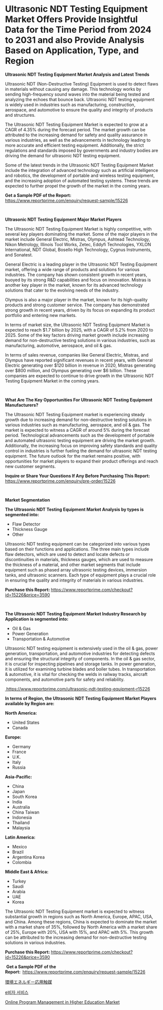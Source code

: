 <p><h1>Ultrasonic NDT Testing Equipment Market Offers Provide Insightful Data for the Time Period from 2024 to 2031 and also Provide Analysis Based on Application, Type, and Region</h1></p><p><strong>Ultrasonic NDT Testing Equipment Market Analysis and Latest Trends</strong></p>
<p><p>Ultrasonic NDT (Non-Destructive Testing) Equipment is used to detect flaws in materials without causing any damage. This technology works by sending high-frequency sound waves into the material being tested and analyzing the echoes that bounce back. Ultrasonic NDT testing equipment is widely used in industries such as manufacturing, construction, aerospace, and automotive to ensure the quality and integrity of products and structures.</p><p>The Ultrasonic NDT Testing Equipment Market is expected to grow at a CAGR of 4.35% during the forecast period. The market growth can be attributed to the increasing demand for safety and quality assurance in various industries, as well as the advancements in technology leading to more accurate and efficient testing equipment. Additionally, the strict regulations and standards imposed by governments and industry bodies are driving the demand for ultrasonic NDT testing equipment.</p><p>Some of the latest trends in the Ultrasonic NDT Testing Equipment Market include the integration of advanced technology such as artificial intelligence and robotics, the development of portable and wireless testing equipment, and the increasing adoption of automated testing systems. These trends are expected to further propel the growth of the market in the coming years.</p></p>
<p><strong>Get a Sample PDF of the Report:&nbsp;</strong> <a href="https://www.reportprime.com/enquiry/request-sample/15226">https://www.reportprime.com/enquiry/request-sample/15226</a></p>
<p>&nbsp;</p>
<p><strong>Ultrasonic NDT Testing Equipment Major Market Players</strong></p>
<p><p>The Ultrasonic NDT Testing Equipment Market is highly competitive, with several key players dominating the market. Some of the major players in the market include General Electric, Mistras, Olympus, Ashtead Technology, Nikon Metrology, Illinois Tool Works, Zetec, Eddyfi Technologies, YXLON International, NDT Global, Bosello High Technology, Cygnus Instruments, and Sonatest.</p><p>General Electric is a leading player in the Ultrasonic NDT Testing Equipment market, offering a wide range of products and solutions for various industries. The company has shown consistent growth in recent years, buoyed by its strong R&D capabilities and focus on innovation. Mistras is another key player in the market, known for its advanced technology solutions that cater to the evolving needs of the industry.</p><p>Olympus is also a major player in the market, known for its high-quality products and strong customer service. The company has demonstrated strong growth in recent years, driven by its focus on expanding its product portfolio and entering new markets.</p><p>In terms of market size, the Ultrasonic NDT Testing Equipment Market is expected to reach $1.7 billion by 2025, with a CAGR of 5.2% from 2020 to 2025. Some of the key factors driving market growth include increasing demand for non-destructive testing solutions in various industries, such as manufacturing, automotive, aerospace, and oil & gas.</p><p>In terms of sales revenue, companies like General Electric, Mistras, and Olympus have reported significant revenues in recent years, with General Electric generating over $120 billion in revenue in 2020, Mistras generating over $800 million, and Olympus generating over $6 billion. These companies are expected to continue to drive growth in the Ultrasonic NDT Testing Equipment Market in the coming years.</p></p>
<p>&nbsp;</p>
<p><strong>What Are The Key Opportunities For Ultrasonic NDT Testing Equipment Manufacturers?</strong></p>
<p><p>The Ultrasonic NDT Testing Equipment market is experiencing steady growth due to increasing demand for non-destructive testing solutions in various industries such as manufacturing, aerospace, and oil & gas. The market is expected to witness a CAGR of around 5% during the forecast period. Technological advancements such as the development of portable and automated ultrasonic testing equipment are driving the market growth. Additionally, the increasing focus on improving safety standards and quality control in industries is further fueling the demand for ultrasonic NDT testing equipment. The future outlook for the market remains positive, with opportunities for market players to expand their product offerings and reach new customer segments.</p></p>
<p><strong>Inquire or Share Your Questions If Any Before Purchasing This Report:</strong> <a href="https://www.reportprime.com/enquiry/pre-order/15226">https://www.reportprime.com/enquiry/pre-order/15226</a></p>
<p>&nbsp;</p>
<p><strong>Market Segmentation</strong></p>
<p><strong>The Ultrasonic NDT Testing Equipment Market Analysis by types is segmented into:</strong></p>
<p><ul><li>Flaw Detector</li><li>Thickness Gauge</li><li>Other</li></ul></p>
<p><p>Ultrasonic NDT testing equipment can be categorized into various types based on their functions and applications. The three main types include flaw detectors, which are used to detect and locate defects or discontinuities in materials, thickness gauges, which are used to measure the thickness of a material, and other market segments that include equipment such as phased array ultrasonic testing devices, immersion tanks, and ultrasonic scanners. Each type of equipment plays a crucial role in ensuring the quality and integrity of materials in various industries.</p></p>
<p><strong>Purchase this Report:&nbsp;</strong><a href="https://www.reportprime.com/checkout?id=15226&price=3590">https://www.reportprime.com/checkout?id=15226&price=3590</a></p>
<p>&nbsp;</p>
<p><strong>The Ultrasonic NDT Testing Equipment Market Industry Research by Application is segmented into:</strong></p>
<p><ul><li>Oil & Gas</li><li>Power Generation</li><li>Transportation & Automotive</li></ul></p>
<p><p>Ultrasonic NDT testing equipment is extensively used in the oil & gas, power generation, transportation, and automotive industries for detecting defects and ensuring the structural integrity of components. In the oil & gas sector, it is crucial for inspecting pipelines and storage tanks. In power generation, it is utilized for examining turbine blades and boiler tubes. In transportation & automotive, it is vital for checking the welds in railway tracks, aircraft components, and automotive parts for safety and reliability.</p></p>
<p><a href="https://www.reportprime.com/ultrasonic-ndt-testing-equipment-r15226">&nbsp;https://www.reportprime.com/ultrasonic-ndt-testing-equipment-r15226</a></p>
<p><strong>In terms of Region, the Ultrasonic NDT Testing Equipment Market Players available by Region are:</strong></p>
<p>
    <p> <strong> North America: </strong>
        <ul>
            <li>United States</li>
            <li>Canada</li>
        </ul>
        </p> 
    <p> <strong> Europe: </strong>
        <ul>
            <li>Germany</li>
            <li>France</li>
            <li>U.K.</li>
            <li>Italy</li>
            <li>Russia</li>
        </ul>
        </p> 
    <p> <strong> Asia-Pacific: </strong>
        <ul>
            <li>China</li>
            <li>Japan</li>
            <li>South Korea</li>
            <li>India</li>
            <li>Australia</li>
            <li>China Taiwan</li>
            <li>Indonesia</li>
            <li>Thailand</li>
            <li>Malaysia</li>
        </ul>
        </p> 
    <p> <strong> Latin America: </strong>
        <ul>
            <li>Mexico</li>
            <li>Brazil</li>
            <li>Argentina Korea</li>
            <li>Colombia</li>
        </ul>
        </p> 
    <p> <strong> Middle East & Africa: </strong>
        <ul>
            <li>Turkey</li>
            <li>Saudi</li>
            <li>Arabia</li>
            <li>UAE</li>
            <li>Korea</li>
        </ul>
    </p>
    </p>
<p><p>The Ultrasonic NDT Testing Equipment market is expected to witness substantial growth in regions such as North America, Europe, APAC, USA, and China. Among these regions, China is expected to dominate the market with a market share of 35%, followed by North America with a market share of 25%, Europe with 20%, USA with 15%, and APAC with 5%. This growth can be attributed to the increasing demand for non-destructive testing solutions in various industries.</p></p>
<p><strong>Purchase this Report: </strong><a href="https://www.reportprime.com/checkout?id=15226&price=3590">https://www.reportprime.com/checkout?id=15226&price=3590</a></p>
<p>&nbsp;<strong>Get a Sample PDF of the Report:&nbsp;&nbsp;</strong><a href="https://www.reportprime.com/enquiry/request-sample/15226">https://www.reportprime.com/enquiry/request-sample/15226</a></p>
<p><strong></strong></p>
<p><p><a href="https://github.com/zjkmgcs938405/Market-Research-Report-List-4/blob/main/849191787231.md">環境エネルギー応用触媒</a></p><p><a href="https://github.com/KellyLyncyh543964/Market-Research-Report-List-3/blob/main/6725035108043.md">e비자 서비스</a></p><p><a href="https://github.com/nusratjahan12006/Market-Research-Report-List-2/blob/main/online-program-management-in-higher-education-market.md">Online Program Management in Higher Education Market</a></p></p>